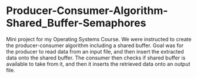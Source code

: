 # Producer-Consumer-Algorithm-Shared_Buffer-Semaphores
Mini project for my Operating Systems Course. We were instructed to create the producer-consumer algorithm including a shared buffer. Goal was for the producer to read data from an input file, and then insert the extracted data onto the shared buffer. The consumer then checks if shared buffer is available to take from it, and then it inserts the retrieved data onto an output file.

